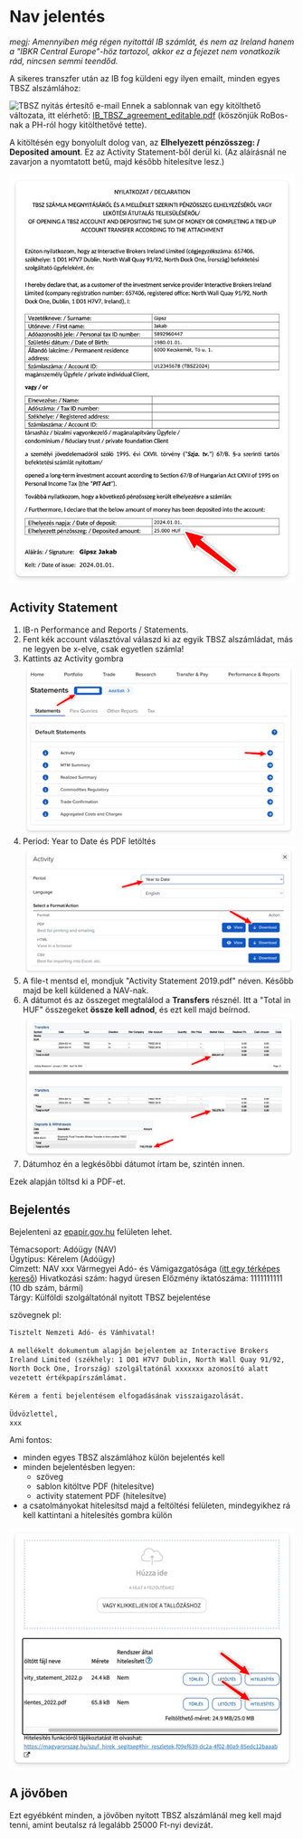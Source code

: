 # Nav jelentés

_megj: Amennyiben még régen nyitottál IB számlát, és nem az Ireland hanem a "IBKR Central Europe"-höz tartozol, akkor ez a fejezet nem vonatkozik rád, nincsen semmi teendőd._

A sikeres transzfer után az IB fog küldeni egy ilyen emailt, minden egyes TBSZ alszámlához:

![TBSZ nyitás értesítő e-mail](../images/funding%20notice.png)
Ennek a sablonnak van egy kitölthető változata, itt elérhető: [IB_TBSZ_agreement_editable.pdf](sablonok/IB_TBSZ_agreement_editable.pdf) (köszönjük RoBos-nak a PH-ról hogy kitölthetővé tette).

A kitöltésén egy bonyolult dolog van, az **Elhelyezett pénzösszeg: / Deposited amount**.
Ez az Activity Statement-ből derül ki.
(Az aláírásnál ne zavarjon a nyomtatott betű, majd később hitelesítve lesz.)

![TBSZ bejelentő nyilatkozat](images/nav%20bejelento%20kep.png)

## Activity Statement

1. IB-n Performance and Reports / Statements.
2. Fent kék account választóval válaszd ki az egyik TBSZ alszámládat, más ne legyen be x-elve, csak egyetlen számla!
3. Kattints az Activity gombra
   ![Activity Statement menü választása](images/activity%20report.png)
4. Period: Year to Date és PDF letöltés
   ![Activity statement letöltése](images/activity%20report%20PDF.png)
5. A file-t mentsd el, mondjuk "Activity Statement 2019.pdf" néven. Később majd be kell küldened a NAV-nak.
6. A dátumot és az összeget megtalálod a **Transfers** résznél. Itt a "Total in HUF" összegeket **össze kell adnod**, és ezt kell majd beírnod.
   ![Adatok az Activity Statement-en](images/activity%20calculate.png)
7. Dátumhoz én a legkésőbbi dátumot írtam be, szintén innen.

Ezek alapján töltsd ki a PDF-et.

## Bejelentés

Bejelenteni az [epapir.gov.hu](https://epapir.gov.hu/) felületen lehet.

Témacsoport: Adóügy (NAV)  
Ügytípus: Kérelem (Adóügy)  
Címzett: NAV xxx Vármegyei Adó- és Vámigazgatósága ([itt egy térképes kereső](https://nav.gov.hu/igazgatosagok/igazgatosagok/igazgatosag-kereso))
Hivatkozási szám: hagyd üresen
Előzmény iktatószáma: 1111111111 (10 db szám, bármi)  
Tárgy: Külföldi szolgáltatónál nyitott TBSZ bejelentése

szövegnek pl:

```none
Tisztelt Nemzeti Adó- és Vámhivatal!

A mellékelt dokumentum alapján bejelentem az Interactive Brokers Ireland Limited (székhely: 1 D01 H7V7 Dublin, North Wall Quay 91/92, North Dock One, Írország) szolgáltatónál xxxxxxx azonosító alatt vezetett értékpapírszámlámat.

Kérem a fenti bejelentésem elfogadásának visszaigazolását.

Üdvözlettel,
xxx
```

Ami fontos:

- minden egyes TBSZ alszámlához külön bejelentés kell
- minden bejelentésben legyen:
  - szöveg
  - sablon kitöltve PDF (hitelesítve)
  - activity statement PDF (hitelesítve)
- a csatolmányokat hitelesítsd majd a feltöltési felületen, mindegyikhez rá kell kattintani a hitelesítés gombra külön

![Fájlok hitelesítése](images/hitelesites.png)

## A jövőben

Ezt egyébként minden, a jövőben nyitott TBSZ alszámlánál meg kell majd tenni, amint beutalsz rá legalább 25000 Ft-nyi devizát.
